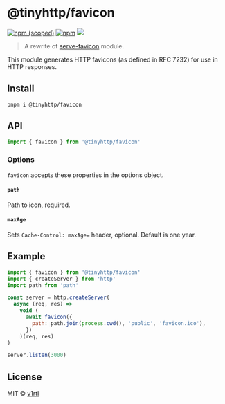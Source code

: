 # @tinyhttp/favicon

[![npm (scoped)][npm-badge]](https://npmjs.com/package/@tinyhttp/favicon) [![npm][dl-badge]](https://npmjs.com/package/@tinyhttp/favicon) [![][web-badge]](https://tinyhttp.v1rtl.site/mw/favicon)

> A rewrite of [serve-favicon](https://github.com/expressjs/serve-favicon) module.

This module generates HTTP favicons (as defined in RFC 7232) for use in HTTP responses.

## Install

```sh
pnpm i @tinyhttp/favicon
```

## API

```js
import { favicon } from '@tinyhttp/favicon'
```

### Options

`favicon` accepts these properties in the options object.

#### `path`

Path to icon, required.

#### `maxAge`

Sets `Cache-Control: maxAge=` header, optional. Default is one year.

## Example

```js
import { favicon } from '@tinyhttp/favicon'
import { createServer } from 'http'
import path from 'path'

const server = http.createServer(
  async (req, res) =>
    void (
      await favicon({
        path: path.join(process.cwd(), 'public', 'favicon.ico'),
      })
    )(req, res)
)

server.listen(3000)
```

## License

MIT © [v1rtl](https://v1rtl.site)

[npm-badge]: https://img.shields.io/npm/v/@tinyhttp/favicon?style=flat-square
[dl-badge]: https://img.shields.io/npm/dt/@tinyhttp/favicon?style=flat-square
[web-badge]: https://img.shields.io/badge/website-visit-hotpink?style=flat-square
